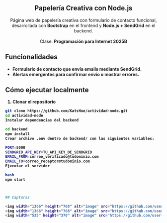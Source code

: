 <div align="center">

<h2 align="center">Papelería Creativa con Node.js</h2>

Página web de papelería creativa con formulario de contacto funcional, desarrollada con **Bootstrap** en el frontend y **Node.js + SendGrid** en el backend.  <br><br> Clase: <strong>Programación para Internet 2025B<strong>


</div>

## Funcionalidades

- Formulario de contacto que envía emails mediante **SendGrid**.  
- Alertas emergentes para confirmar envío o mostrar errores.

## Cómo ejecutar localmente

1. **Clonar el repositorio**
```bash
git clone https://github.com/KatsHue/actividad-node.git
cd actividad-node
Instalar dependencias del backend

cd backend
npm install
Crear archivo .env dentro de backend/ con las siguientes variables:

PORT=5000
SENDGRID_API_KEY=TU_API_KEY_DE_SENDGRID
EMAIL_FROM=correo_verificado@tudominio.com
EMAIL_TO=correo_receptor@tudominio.com
Ejecutar el servidor

bash
npm start



## Capturas

<img width="1366" height="768" alt="image" src="https://github.com/user-attachments/assets/4db45a0c-7b73-402a-a44e-d9bd0278c83a" />
<img width="1366" height="768" alt="image" src="https://github.com/user-attachments/assets/ad2b583f-4b8b-4c63-834f-c81e93738b5c" />
<img width="535" height="370" alt="image" src="https://github.com/user-attachments/assets/c0c7cd09-5571-4be2-b408-7bd108ca4406" />



